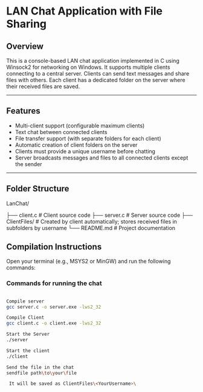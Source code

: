 # LAN Chat Application with File Sharing

## Overview
This is a console-based LAN chat application implemented in C using Winsock2 for networking on Windows. It supports multiple clients connecting to a central server. Clients can send text messages and share files with others. Each client has a dedicated folder on the server where their received files are saved.

---

## Features
- Multi-client support (configurable maximum clients)
- Text chat between connected clients
- File transfer support (with separate folders for each client)
- Automatic creation of client folders on the server
- Clients must provide a unique username before chatting
- Server broadcasts messages and files to all connected clients except the sender

---

## Folder Structure
LanChat/

├── client.c # Client source code
├── server.c # Server source code
├── ClientFiles/ # Created by client automatically; stores received files in subfolders by username
└── README.md # Project documentation

## Compilation Instructions

Open your terminal (e.g., MSYS2 or MinGW) and run the following commands:

### Commands for running the chat

```bash

Compile server
gcc server.c -o server.exe -lws2_32

Compile Client
gcc client.c -o client.exe -lws2_32

Start the Server 
./server

Start the client 
./client

Send the file in the chat 
sendfile path\to\your\file

 It will be saved as ClientFiles\<YourUsername>\
